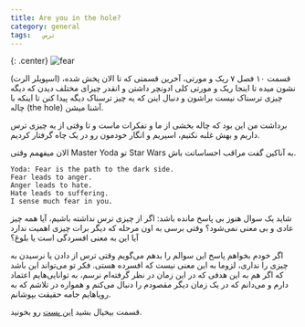 ```yaml
---
title: Are you in the hole?
category: general
tags:   ترس 
---
```


{: .center}
![fear](https://64.media.tumblr.com/266baa60cc1187e0eaeee1fdd5dfe9ad/0a74a4ebc1e8fa46-7d/s500x750/cc83a1e29ceda9663049e0678cd3f576628b6379.gifv)


(اسپویلر الرت) قسمت ۱۰ فصل ۷ ریک و مورتی، آخرین قسمتی که تا الان پخش شده، نشون میده تا اینجا ریک و مورتی کلی ادونچر داشتن و انقدر چیزای مختلف دیدن که دیگه چیزی ترسناک نیست براشون و دنبال اینن که یه چیز ترسناک دیگه پیدا کنن تا اینکه با چاله (the hole) آشنا میشن.

برداشت من این بود که چاله بخشی از ما و تفکرات ماست و تا وقتی از یه چیزی ترس داریم و بهش غلبه نکنیم، اسیریم و انگار خودمون رو در یک چاه گرفتار کردیم.

الان میفهمم وقتی Master Yoda تو Star Wars به آناکین گفت مراقب احساساتت باش.

    Yoda: Fear is the path to the dark side. 
    Fear leads to anger. 
    Anger leads to hate. 
    Hate leads to suffering. 
    I sense much fear in you.




شاید یک سوال هنوز بی پاسخ مانده باشد: اگر از چیزی ترس نداشته باشیم، آیا همه چیز عادی و بی معنی نمی‌شود؟ وقتی برسی به اون مرحله که دیگر برات چیزی اهمیت ندارد آیا این به معنی افسردگی است یا بلوغ؟

اگر خودم بخواهم پاسخ این سوالم را بدهم می‌گویم وقتی ترس از دادن یا نرسیدن به چیزی را نداری، لزوما به این معنی نیست که افسرده‌ هستی. فکر تو می‌تواند این باشد که اگر هم به این هدفی که  در این زمان در نظر گرفته‌ام نرسم، به توانایی‌هایم اعتماد دارم و می‌دانم که در یک زمان دیگر مقصودم را دنبال می‌کنم و همواره در تلاشم که به رویاهایم جامه حقیقت بپوشانم. 

قسمت بیخیال بشید [این پست](https://spacelover.ir/where-are-you-6-months-from-now.html) رو بخونید.





